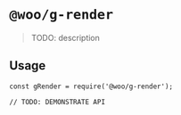 # `@woo/g-render`

> TODO: description

## Usage

```
const gRender = require('@woo/g-render');

// TODO: DEMONSTRATE API
```
